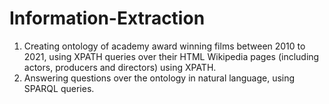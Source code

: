 # Information-Extraction
1. Creating ontology of academy award winning films between 2010 to 2021, using XPATH queries over their HTML Wikipedia pages (including actors, producers and directors) using XPATH. <br/>
2. Answering questions over the ontology in natural language, using SPARQL queries.
